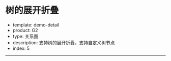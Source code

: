 # 树的展开折叠

- template: demo-detail
- product: G2
- type: 关系图
- description: 支持树的展开折叠，支持自定义树节点
- index: 5
----

<script>
var data = [{
  "name": "flare",
  "children": [{
    "name": "analytics",
    "children": [{
      "name": "cluster",
      "children": [{
        "name": "AgglomerativeCluster",
        "size": 3938
      }, {
        "name": "CommunityStructure",
        "size": 3812
      }, {
        "name": "HierarchicalCluster",
        "size": 6714
      }, {
        "name": "MergeEdge",
        "size": 743
      }]
    }, {
      "name": "graph",
      "children": [{
        "name": "BetweennessCentrality",
        "size": 3534
      }, {
        "name": "LinkDistance",
        "size": 5731
      }, {
        "name": "MaxFlowMinCut",
        "size": 7840
      }, {
        "name": "ShortestPaths",
        "size": 5914
      }, {
        "name": "SpanningTree",
        "size": 3416
      }]
    }, {
      "name": "optimization",
      "children": [{
        "name": "AspectRatioBanker",
        "size": 7074
      }]
    }]
  },{
    "name": "animate",
    "children": [{
      "name": "Easing",
      "size": 17010
    }, {
      "name": "FunctionSequence",
      "size": 5842
    }, {
      "name": "interpolate",
      "children": [{
        "name": "ArrayInterpolator",
        "size": 1983
      }, {
        "name": "ColorInterpolator",
        "size": 2047
      }, {
        "name": "DateInterpolator",
        "size": 1375
      }, {
        "name": "Interpolator",
        "size": 8746
      }, {
        "name": "MatrixInterpolator",
        "size": 2202
      }, {
        "name": "NumberInterpolator",
        "size": 1382
      }, {
        "name": "ObjectInterpolator",
        "size": 1629
      }, {
        "name": "PointInterpolator",
        "size": 1675
      }, {
        "name": "RectangleInterpolator",
        "size": 2042
      }]
    }, {
      "name": "ISchedulable",
      "size": 1041
    }, {
      "name": "Parallel",
      "size": 5176
    }, {
      "name": "Pause",
      "size": 449
    }, {
      "name": "Scheduler",
      "size": 5593
    }, {
      "name": "Sequence",
      "size": 5534
    }, {
      "name": "Transition",
      "size": 9201
    }, {
      "name": "Transitioner",
      "size": 19975
    }, {
      "name": "TransitionEvent",
      "size": 1116
    }, {
      "name": "Tween",
      "size": 6006
    }]
  }]
}];

function drawNode(cfg, group, collapsed, isLeaf) {
  var x = cfg.x;
  var y = cfg.y;
  var pointSize = 5;

  var width = cfg.size;
  var height = 18;
  var label = cfg.label;
  var shape = group.addShape('rect', {
    attrs: {
      x: x,
      y: y - height / 2 ,
      width: width,
      height: height,
      fill: '#fff',
      cursor: isLeaf ? '' : 'pointer',
      stroke: cfg.color
    }
  });
  if (!isLeaf) {
    x = x - pointSize;
    group.addShape('circle', {
      attrs: {
        r: pointSize,
        x: x,
        y: y,
        fill: '#fff',
        stroke: cfg.color // 可以直接设置颜色 cfg.color，也可以使用映射
      }
    });
    var path = [];
    path.push(['M', x - pointSize/2, y]);
    path.push(['L', x + pointSize/2, y]);
    if (collapsed) {
      path.push(['M', x, y - pointSize/2]);
      path.push(['L', x, y + pointSize/2]);
    }
    group.addShape('path', {
      attrs: {
        path: path,
        stroke: cfg.color
      }
    });
  }

  return shape;
}

G2.Shape.registShape('point', 'collapsed', {
  drawShape: function(cfg, group) {
    return drawNode(cfg, group, true)
  }
});

G2.Shape.registShape('point', 'expanded', {
  drawShape: function(cfg, group) {
    return drawNode(cfg, group, false);
  }
});

G2.Shape.registShape('point', 'leaf', {
  drawShape: function(cfg, group) {
    return drawNode(cfg, group, false, true);
  }
});

var Layout = G2.Layout;
// 使用layout，用户可以自己编写自己的layout
// 仅约定输出的节点 存在 id,x，y字段即可
var layout = new Layout.Tree({
  nodes: data
});
var dx = layout.dx;
var nodes = layout.getNodes();
var edges = layout.getEdges();

var Stat = G2.Stat;
var chart = new G2.Chart({
  id: 'c1',
  width: 1000,
  height: 500,
  plotCfg: {
    margin: [20,50]
  },
  animate: false
});
// 不显示title
chart.tooltip({
  title: null
});
chart.legend('children', false);
chart.legend('name', false);
renderTree(nodes, edges, dx);

function renderTree(nodes, edges, dx) {
  chart.clear();
  var height = Math.max(500, 26 / dx); // 最小高度 500
  chart.changeSize(1000, height);
  // 首先绘制 edges，点要在边的上面
  // 创建单独的视图
  var edgeView = chart.createView();
  edgeView.source(edges);
  edgeView.coord().transpose().scale(1, -1); //
  edgeView.axis(false);
  edgeView.tooltip(false);
  // Stat.link 方法会生成 ..x, ..y的字段类型，数值范围是 0-1
  edgeView.edge()
    .position(Stat.link('source*target',nodes))
    .shape('smooth')
    .color('#ccc');


  function strLen(str) {
    var len = 0;
    for (var i = 0; i < str.length; i ++) {
      if(str.charCodeAt(i) > 0 && str.charCodeAt(i) < 128) {
        len ++;
      } else {
        len += 2;
      }
    }
    return len;
  }

  // 创建节点视图
  var nodeView = chart.createView();
  nodeView.coord().transpose().scale(1, -1); //'polar'
  nodeView.axis(false);
  // 节点的x,y范围是 0，1
  // 因为边的范围也是 0,1所以正好统一起来
  nodeView.source(nodes, {
    x: {min: 0,max:1},
    y: {min: 0, max:1},
    value: {min: 0}
  },['id','x','y','name','children','collapsed']); // 由于数据中没有 'collapsed' 字段，所以需要设置所有的字段名称
  nodeView.point().position('x*y').color('steelblue').size('name', function(name) {
    var length = strLen(name);
    return length * 6 + 5 * 2;
  }).label('name', {
    offset: 6,
    labelEmit: true
  })
  .shape('children*collapsed', function(children,collapsed) {
    if (children) {
      if (collapsed) {
        return 'collapsed';
      } else {
        return 'expanded';
      }
    }
    return 'leaf';
  })
  .tooltip('name*id');
  
  chart.render();
}

chart.on('plotclick', function(ev){
  var shape = ev.shape;
  if (shape) {
    var obj = shape.get('origin');
    var id = obj._origin.id;
    var node = layout.findNode(id);
    if (node && node.children) {
      node.collapsed = !node.collapsed ? 1 : 0;
      layout.reset();
      nodes = layout.getNodes();
      edges = layout.getEdges();
      dx = layout.dx;
      // edgeView.changeData(edges);
      renderTree(nodes, edges, dx);
    }
  }
})
</script>